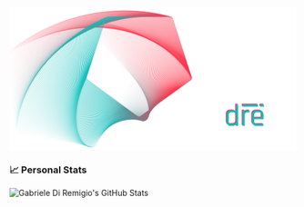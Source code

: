 <img align="center" alt="Gabriele Di Remigio's Hero Image" src="https://raw.githubusercontent.com/gabrielediremigio/gabrielediremigio/master/hero.png" />

### &#x1f4c8; Personal Stats

<img align="left" alt="Gabriele Di Remigio's GitHub Stats" src="https://github-readme-stats.vercel.app/api?username=gabrielediremigio&title_color=AE6371&text_color=5D9498&icon_color=AE6371&border_color=5D9498&theme=transparent&border_radius=12&hide=stars,issues&rank_icon=github&show_icons=true&show=prs_merged,prs_merged_percentage" />
